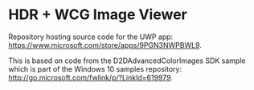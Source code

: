 # HDR + WCG Image Viewer
Repository hosting source code for the UWP app: https://www.microsoft.com/store/apps/9PGN3NWPBWL9.

This is based on code from the D2DAdvancedColorImages SDK sample which is part of the Windows 10 samples repository: http://go.microsoft.com/fwlink/p/?LinkId=619979.